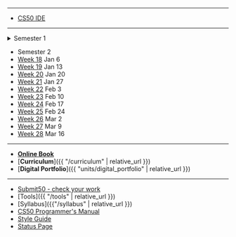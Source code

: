 ***
* [CS50 IDE](https://ide.cs50.io/)

***
<details>
<summary>Semester 1
</summary>
<ul>
<li><a href="https://candib80.github.io/ap/weeks/week0/">Week 0</a></li>
<li><a href="https://candib80.github.io/ap/weeks/week1/">Week 1</a></li>
<li><a href="https://candib80.github.io/ap/weeks/week2/">Week 2</a></li>
<li><a href="https://candib80.github.io/ap/weeks/week3/">Week 3</a></li>
<li><a href="https://candib80.github.io/ap/weeks/week4/">Week 4</a></li>
<li><a href="https://candib80.github.io/ap/weeks/week5/">Week 5</a></li>
<li><a href="https://candib80.github.io/ap/weeks/week6/">Week 6</a></li>
<li><a href="https://candib80.github.io/ap/weeks/week7/">Week 7</a></li>
<li><a href="https://candib80.github.io/ap/weeks/week8/">Week 8</a></li>
<li><a href="https://candib80.github.io/ap/weeks/week9/">Week 9</a></li>
<li><a href="https://candib80.github.io/ap/weeks/week10/">Week 10</a></li>
<li><a href="https://candib80.github.io/ap/weeks/week11/">Week 11</a> Nov 4</li>
<li><a href="https://candib80.github.io/ap/weeks/week12/">Week 12</a> Nov 11</li>
<li><a href="https://candib80.github.io/ap/weeks/week13/">Week 13</a> Nov 18</li>
<li><a href="https://candib80.github.io/ap/weeks/week14/">Week 14</a> Nov 25</li>
<li><a href="https://candib80.github.io/ap/weeks/week15/">Week 15</a> Dec 2</li>
<li><a href="https://candib80.github.io/ap/weeks/week16/">Week 16</a> Dec 9</li>
<li><a href="https://candib80.github.io/ap/weeks/week17/">Week 17</a> Dec 16</li>
</ul>
</details>

* Semester 2
* [Week 18](/ap/weeks/week18) Jan 6
* [Week 19](/ap/weeks/week19) Jan 13
* [Week 20](/ap/weeks/week20) Jan 20
* [Week 21](/ap/weeks/week21) Jan 27
* [Week 22](/ap/weeks/week22) Feb 3
* [Week 23](/ap/weeks/week23) Feb 10
* [Week 24](/ap/weeks/week24) Feb 17
* [Week 25](/ap/weeks/week25) Feb 24
* [Week 26](/ap/weeks/week26) Mar 2
* [Week 27](/ap/weeks/week27) Mar 9
* [Week 28](/ap/weeks/week28) Mar 16

***

* [**Online Book**](https://k12.cengage.com/portal/Account/LogOn?DistrictLoginCode=BMT7)
* [**Curriculum**]({{ "/curriculum" | relative_url }})
* [**Digital Portfolio**]({{ "units/digital_portfolio" | relative_url }})
<!-- * [Problems by Unit]({{ "problems" | relative_url}}) -->

***

* <a href="https://submit.cs50.io" target="_blank">Submit50 - check your work</a>
* [Tools]({{ "/tools" | relative_url }})
* [Syllabus]({{"/syllabus" | relative_url }})
* [CS50 Programmer's Manual](https://man.cs50.io/)
* <a href="https://cs50.readthedocs.io/style/c/" target="_blank">Style Guide</a>
* <a href="https://cs50.statuspage.io/" target="_blank">Status Page</a>


